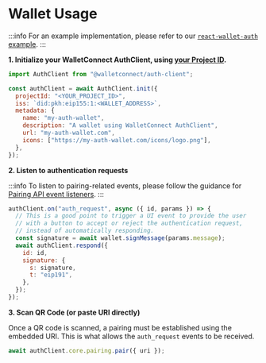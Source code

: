 # Wallet Usage

:::info
For an example implementation, please refer to our [`react-wallet-auth` example](https://github.com/WalletConnect/web-examples/tree/main/wallets/react-wallet-auth).
:::

**1. Initialize your WalletConnect AuthClient, using [your Project ID](../../cloud/cloud-relay.md).**

```javascript
import AuthClient from "@walletconnect/auth-client";

const authClient = await AuthClient.init({
  projectId: "<YOUR_PROJECT_ID>",
  iss: `did:pkh:eip155:1:<WALLET_ADDRESS>`,
  metadata: {
    name: "my-auth-wallet",
    description: "A wallet using WalletConnect AuthClient",
    url: "my-auth-wallet.com",
    icons: ["https://my-auth-wallet.com/icons/logo.png"],
  },
});
```

**2. Listen to authentication requests**

:::info
To listen to pairing-related events, please follow the guidance for [Pairing API event listeners](../core/pairing-api.md).
:::

```javascript
authClient.on("auth_request", async ({ id, params }) => {
  // This is a good point to trigger a UI event to provide the user
  // with a button to accept or reject the authentication request,
  // instead of automatically responding.
  const signature = await wallet.signMessage(params.message);
  await authClient.respond({
    id: id,
    signature: {
      s: signature,
      t: "eip191",
    },
  });
});
```

**3. Scan QR Code (or paste URI directly)**

Once a QR code is scanned, a pairing must be established using the embedded URI.
This is what allows the `auth_request` events to be received.

```javascript
await authClient.core.pairing.pair({ uri });
```
